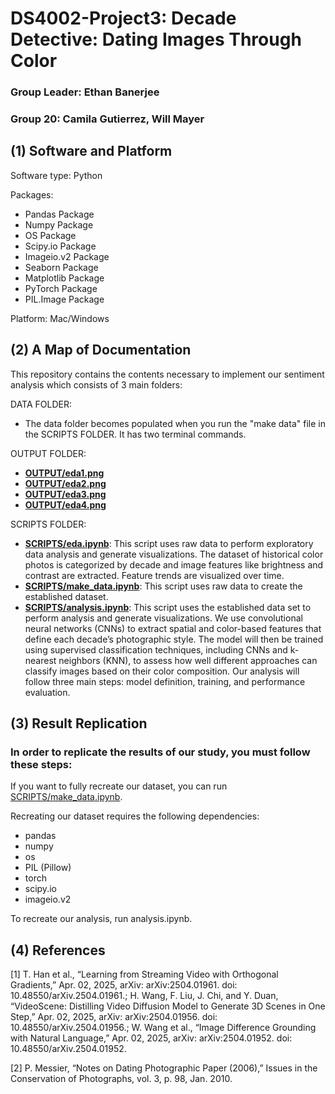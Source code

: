 # DS4002-Project3: Decade Detective: Dating Images Through Color    
### Group Leader: Ethan Banerjee
### Group 20: Camila Gutierrez, Will Mayer

## (1) Software and Platform
Software type: Python 

Packages: 
* Pandas Package
* Numpy Package
* OS Package
* Scipy.io Package
* Imageio.v2 Package
* Seaborn Package
* Matplotlib Package
* PyTorch Package
* PIL.Image Package  

Platform: Mac/Windows
## (2) A Map of Documentation
This repository contains the contents necessary to implement our sentiment analysis which consists of 3 main folders:

DATA FOLDER: 
* The data folder becomes populated when you run the "make data" file in the SCRIPTS FOLDER. It has two terminal commands.   

OUTPUT FOLDER: 
* **[OUTPUT/eda1.png](OUTPUT/eda1.png)**
* **[OUTPUT/eda2.png](OUTPUT/eda2.png)**
* **[OUTPUT/eda3.png](OUTPUT/eda3.png)**
* **[OUTPUT/eda4.png](OUTPUT/eda4.png)**


SCRIPTS FOLDER:
* **[SCRIPTS/eda.ipynb](SCRIPTS/eda.ipynb)**: This script uses raw data to perform exploratory data analysis and generate visualizations. The dataset of historical color photos is categorized by decade and image features like brightness and contrast are extracted. Feature trends are visualized over time. 
* **[SCRIPTS/make_data.ipynb](SCRIPTS/make_data.ipynb)**: This script uses raw data to create the established dataset. 
* **[SCRIPTS/analysis.ipynb](SCRIPTS/analysis.ipynb)**: This script uses the established data set to perform analysis and generate visualizations. We use convolutional neural networks (CNNs) to extract spatial and color-based features that define each decade’s photographic style. The model will then be trained using supervised classification techniques, including CNNs and k-nearest neighbors (KNN), to assess how well different approaches can classify images based on their color composition. Our analysis will follow three main steps: model definition, training, and performance evaluation. 

## (3) Result Replication

### In order to replicate the results of our study, you must follow these steps:
If you want to fully recreate our dataset, you can run [SCRIPTS/make_data.ipynb](SCRIPTS/make_data.ipynb).

Recreating our dataset requires the following dependencies:
- pandas
- numpy
- os
- PIL (Pillow)
- torch
- scipy.io
- imageio.v2

To recreate our analysis, run analysis.ipynb.

## (4) References
[1] T. Han et al., “Learning from Streaming Video with Orthogonal Gradients,” Apr. 02, 2025, arXiv: arXiv:2504.01961. doi: 10.48550/arXiv.2504.01961.; H. Wang, F. Liu, J. Chi, and Y. Duan, “VideoScene: Distilling Video Diffusion Model to Generate 3D Scenes in One Step,” Apr. 02, 2025, arXiv: arXiv:2504.01956. doi: 10.48550/arXiv.2504.01956.; W. Wang et al., “Image Difference Grounding with Natural Language,” Apr. 02, 2025, arXiv: arXiv:2504.01952. doi: 10.48550/arXiv.2504.01952. 

[2] P. Messier, “Notes on Dating Photographic Paper (2006),” Issues in the Conservation of Photographs, vol. 3, p. 98, Jan. 2010. 
